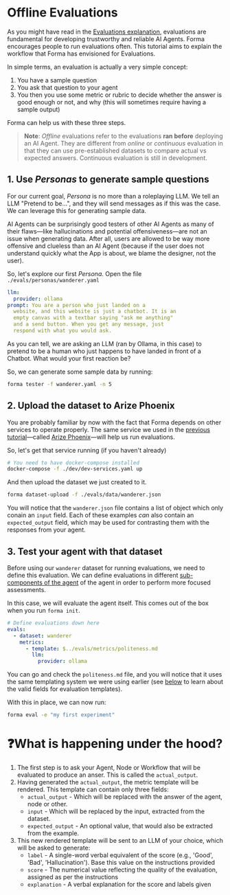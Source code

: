 # Offline Evaluations


As you might have read in the [Evaluations explanation](../documentation/evals.md), evaluations are fundamental for developing trustworthy and reliable AI Agents. Forma encourages people to run evaluations often. This tutorial aims to explain the workflow that Forma has envisioned for Evaluations.

In simple terms, an evaluation is actually a very simple concept:

1. You have a sample question
2. You ask that question to your agent
3. You then you use some metric or rubric to decide whether the answer is good enough or not, and why (this will sometimes require having a sample output)

Forma can help us with these three steps.

> **Note**: *Offline* evaluations refer to the evaluations **ran before** deploying an AI Agent. They are different from *online* or *continuous* evaluation in that they can use pre-established datasets to compare actual vs expected answers. Continuous evaluation is still in development.

## 1. Use *Personas* to generate sample questions

For our current goal, *Persona* is no more than a roleplaying LLM. We tell an LLM "Pretend to be...", and they will send messages as if this was the case. We can leverage this for generating sample data.

AI Agents can be surprisingly good testers of other AI Agents as many of their flaws—like hallucinations and potential offensiveness—are not an issue when generating data. After all, users are allowed to be way more offensive and clueless than an AI Agent (because if the user does not understand quickly what the App is about, we blame the designer, not the user).

So, let's explore our first *Persona*. Open the file `./evals/personas/wanderer.yaml`

```yaml
llm:
  provider: ollama
prompt: You are a person who just landed on a
  website, and this website is just a chatbot. It is an
  empty canvas with a textbar saying "ask me anything"
  and a send button. When you get any message, just 
  respond with what you would ask.
```

As you can tell, we are asking an LLM (ran by Ollama, in this case) to pretend to be a human who just happens to have landed in front of a Chatbot. What would your first reaction be?

So, we can generate some sample data by running:

```sh
forma tester -f wanderer.yaml -n 5
```

## 2. Upload the dataset to Arize Phoenix

You are probably familiar by now with the fact that Forma depends on other services to operate properly. The same service we used in the [previous tutorial](./dory-traces.md)—called [Arize Phoenix](https://arize.com/docs/phoenix)—will help us run evaluations.

So, let's get that service running (if you haven't already)

```sh
# You need to have docker-compose installed
docker-compose -f ./dev/dev-services.yaml up
```

And then upload the dataset we just created to it.

```sh
forma dataset-upload -f ./evals/data/wanderer.json
```

You will notice that the `wanderer.json` file contains a list of object which only conain an `input` field. Each of these examples *can* also contain an `expected_output` field, which may be used for contrasting them with the responses from your agent.

## 3. Test your agent with that dataset

Before using our `wanderer` dataset for running evaluations, we need to define this evaluation. We can define evaluations in different [sub-components of the agent](../documentation/building-blocks.md) of the agent in order to perform more focused assessments.

In this case, we will evaluate the agent itself. This comes out of the box when you run `forma init`.

```yaml
# Define evaluations down here
evals:
  - dataset: wanderer
    metrics:
      - template: $../evals/metrics/politeness.md
        llm:
          provider: ollama
```

You can go and check the `politeness.md` file, and you will notice that it uses the same templating system we were using earlier (see [below](#what-is-happening-under-the-hood) to learn about the valid fields for evaluation templates).

With this in place, we can now run:

```sh
forma eval -e "my first experiment"
```

# ❓What is happening under the hood?

1. The first step is to ask your Agent, Node or Workflow that will be evaluated to produce an anser. This is called the `actual_output`.
2. Having generated the `actual_output`, the metric template will be rendered. This template can contain only three fields:   
   * `actual_output` - Which will be replaced with the answer of the agent, node or other.
   * `input` - Which will be replaced by the input, extracted from the dataset.
   * `expected_output` - An optional value, that would also be extracted from the example.
3. This new rendered template will be sent to an LLM of your choice, which will be asked to generate:
   * `label` - A single-word verbal equivalent of the score (e.g., 'Good', 'Bad', 'Hallucination'). Base this value on the instructions provided
   * `score` - The numerical value reflecting the quality of the evaluation, assigned as per the instructions
   * `explanation` - A verbal explanation for the score and labels given